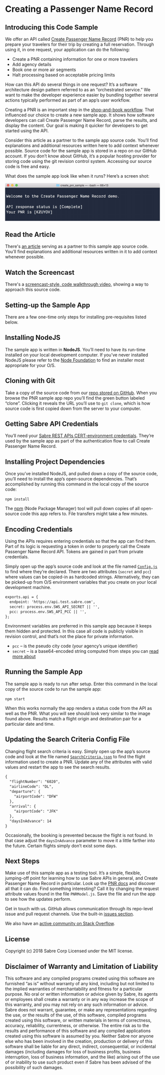 # Creating a Passenger Name Record
## Introducing this Code Sample

We offer an API called [Create Passenger Name Record](https://developer.sabre.com/docs/rest_apis/air/book/create_passenger_name_record/) (PNR) to help you prepare your travelers for their trip by creating a full reservation. Through using it, in one request, your application can do the following:

*	Create a PNR containing information for one or more travelers 
*	Add agency details
*	Book one or more air segments 
*	Halt processing based on acceptable pricing limits 

How can this API do several things in one request? It’s a software architecture design pattern referred to as an “orchestrated service.” We want to make the developer experience easier by bundling together several actions typically performed as part of an app’s user workflow. 

Creating a PNR is an important step in the [shop-and-book workflow](https://developer.sabre.com/docs/read/workflows/Book_Air_Segment). That influenced our choice to create a new sample app. It shows how software developers can call Create Passenger Name Record, parse the results, and display the content. Our goal is making it quicker for developers to get started using the API.

Consider this article as a partner to the sample app source code. You’ll find explanations and additional resources written here to add context whenever possible. Source code for the sample app is stored in a repo on our GitHub account. If you don’t know about GitHub, it’s a popular hosting provider for storing code using the git revision control system. Accessing our source code is free and easy.

What does the sample app look like when it runs? Here’s a screen shot:

![App Screenshot](./docs/CreatePNRScreen.jpg)

## Read the Article

There's [an article](https://blog.developer.sabre.com/) serving as a partner to this sample app source code. You’ll find explanations and additional resources written in it to add context whenever possible. 

## Watch the Screencast

There's a [screencast-style, code walkthrough video](https://www.youtube.com/user/SabreNewsTV), showing a way to approach this source code.

## Setting-up the Sample App

There are a few one-time only steps for installing pre-requisites listed below.

## Installing NodeJS

The sample app is written in **NodeJS**. You’ll need to have its run-time installed on your local development computer. If you’ve never installed NodeJS please refer to the [Node Foundation](https://nodejs.org/en/download/) to find an installer most appropriate for your O/S.
 
## Cloning with Git

Take a copy of the source code from our [repo stored on GitHub](https://github.com/SabreDevStudio/create-passenger-name-record-sample-nodejs). When you browse the PNR sample app repo you’ll find the green button labeled “clone”. Clicking it reveals the URL you’ll use to `git clone`, which is how source code is first copied down from the server to your computer. 

## Getting Sabre API Credentials

You’ll need your [Sabre REST APIs CERT-environment credentials](https://developer.sabre.com/resources/getting_started_with_sabre_apis/). They’re used by the sample app as part of the authentication flow to call Create Passenger Name Record.

## Installing Project Dependencies

Once you’ve installed NodeJS, and pulled down a copy of the source code, you’ll need to install the app’s open-source dependencies. That’s accomplished by running this command in the local copy of the source code:

`npm install`

The [npm](https://www.npmjs.com/) (Node Package Manager) tool will pull down copies of all open-source code this app refers to. File transfers might take a few minutes.

## Encoding Credentials

Using the APIs requires entering credentials so that the app can find them. Part of its logic is requesting a token in order to properly call the Create Passenger Name Record API. Tokens are gained in part from private credentials.

Simply open up the app’s source code and look at the file named [`Config.js`](./src/Config.js) to find where they’re declared. There are two attributes (`secret` and `pcc`) where values can be copied-in as hardcoded strings. Alternatively, they can be picked-up from O/S environment variables that you create on your local development machine.

```
exports.api = {
  endpoint: 'https://api.test.sabre.com',
  secret: process.env.SWS_API_SECRET || '',
  pcc: process.env.SWS_API_PCC || '',
};
```

Environment variables are preferred in this sample app because it keeps them hidden and protected. In this case all code is publicly visible in revision control, and that’s not the place for private information.

* `pcc` – is the pseudo city code (your agency’s unique identifier)
* `secret` – is a base64-encoded string computed from steps you can [read more about](https://developer.sabre.com/page/read/resources/getting_started_with_sabre_apis/how_to_get_a_token)

## Running the Sample App

The sample app is ready to run after setup. Enter this command in the local copy of the source code to run the sample app:

`npm start` 

When this works normally the app renders a status code from the API as well as the PNR. What you will see should look very similar to the image found above. Results match a flight origin and destination pair for a particular date and time.

## Updating the Search Criteria Config File

Changing flight search criteria is easy. Simply open up the app’s source code and look at the file named [`SearchCriteria.json`](./src/SearchCriteria.json) to find the flight information used to create a PNR. Update any of the attributes with valid values and restart the app to see the search results. 

```
{
  "flightNumber": "6020",
  "airlineCode": "DL",
  "departure": {
    "airportCode": "DFW"
  },
  "arrival": {
    "airportCode": "JFK"
  },
  "daysInAdvance": 14
}
```

Occasionally, the booking is prevented because the flight is not found. In that case adjust the `daysInAdvance` parameter to move it a little farther into the future. Certain flights simply don’t exist some days.

## Next Steps

Make use of this sample app as a testing tool. It’s a simple, flexible, jumping-off point for learning how to use Sabre APIs in general, and Create Passenger Name Record in particular. Look up the [PNR docs](https://developer.sabre.com/docs/rest_apis/air/book/create_passenger_name_record/) and discover all that it can do. Find something interesting? Call it by changing the request attribute values found in the file `PNRModel.js`. Save the file and run the app to see how the updates perform.

Get in touch with us. GitHub allows communication through its repo-level issue and pull request channels. Use the built-in [issues section](https://github.com/SabreDevStudio/create-passenger-name-record-sample-nodejs/issues).

We also have an [active community on Stack Overflow](https://stackoverflow.com/questions/tagged/sabre).

## License

Copyright (c) 2018 Sabre Corp Licensed under the MIT license.

## Disclaimer of Warranty and Limitation of Liability

This software and any compiled programs created using this software are furnished “as is” without warranty of any kind, including but not limited to the implied warranties of merchantability and fitness for a particular purpose. No oral or written information or advice given by Sabre, its agents or employees shall create a warranty or in any way increase the scope of this warranty, and you may not rely on any such information or advice.
Sabre does not warrant, guarantee, or make any representations regarding the use, or the results of the use, of this software, compiled programs created using this software, or written materials in terms of correctness, accuracy, reliability, currentness, or otherwise. The entire risk as to the results and performance of this software and any compiled applications created using this software is assumed by you. Neither Sabre nor anyone else who has been involved in the creation, production or delivery of this software shall be liable for any direct, indirect, consequential, or incidental damages (including damages for loss of business profits, business interruption, loss of business information, and the like) arising out of the use of or inability to use such product even if Sabre has been advised of the possibility of such damages.
 